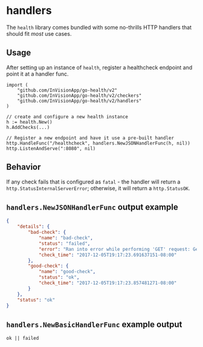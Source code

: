 handlers
========
The `health` library comes bundled with some no-thrills HTTP handlers that should
fit _most_ use cases.

## Usage
After setting up an instance of `health`, register a healthcheck endpoint and point
it at a handler func.

```golang
import (
    "github.com/InVisionApp/go-health/v2"
    "github.com/InVisionApp/go-health/v2/checkers"
    "github.com/InVisionApp/go-health/v2/handlers"
)

// create and configure a new health instance
h := health.New()
h.AddChecks(...)

// Register a new endpoint and have it use a pre-built handler
http.HandleFunc("/healthcheck", handlers.NewJSONHandlerFunc(h, nil))
http.ListenAndServe(":8080", nil)
```

## Behavior
If any check fails that is configured as `fatal` - the handler will return a
`http.StatusInternalServerError`; otherwise, it will return a `http.StatusOK`.

## `handlers.NewJSONHandlerFunc` output example
```json
{
    "details": {
        "bad-check": {
            "name": "bad-check",
            "status": "failed",
            "error": "Ran into error while performing 'GET' request: Get google.com: unsupported protocol scheme \"\"",
            "check_time": "2017-12-05T19:17:23.691637151-08:00"
        },
        "good-check": {
            "name": "good-check",
            "status": "ok",
            "check_time": "2017-12-05T19:17:23.857481271-08:00"
        }
    },
    "status": "ok"
}
```

## `handlers.NewBasicHandlerFunc` example output
```
ok || failed
```
